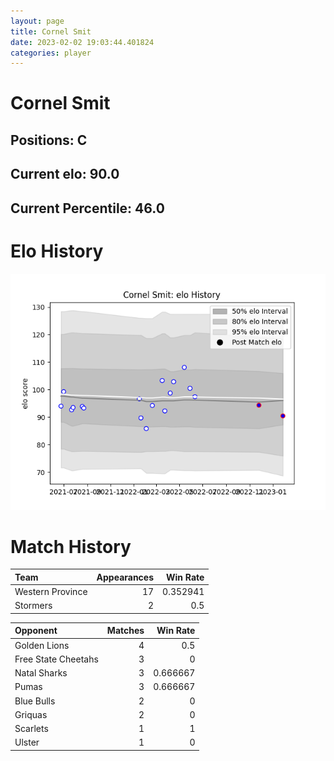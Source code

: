 ```yaml
---  
layout: page  
title: Cornel Smit  
date: 2023-02-02 19:03:44.401824  
categories: player  
---
```

# Cornel Smit

## Positions: C

## Current elo: 90.0

## Current Percentile: 46.0

# Elo History


![elo history](history_CornelSmit.png)
# Match History


| Team             |   Appearances |   Win Rate |
|:-----------------|--------------:|-----------:|
| Western Province |            17 |   0.352941 |
| Stormers         |             2 |   0.5      |

| Opponent            |   Matches |   Win Rate |
|:--------------------|----------:|-----------:|
| Golden Lions        |         4 |   0.5      |
| Free State Cheetahs |         3 |   0        |
| Natal Sharks        |         3 |   0.666667 |
| Pumas               |         3 |   0.666667 |
| Blue Bulls          |         2 |   0        |
| Griquas             |         2 |   0        |
| Scarlets            |         1 |   1        |
| Ulster              |         1 |   0        |